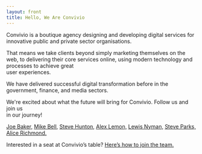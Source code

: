 ```yaml
---
layout: front
title: Hello, We Are Convivio
---
```


Convivio is a boutique agency designing and developing digital services for innovative public and private sector organisations.

That means we take clients beyond simply marketing themselves on the web, to delivering their core services online, using modern technology and processes to achieve great <br class="only-full-width" />user experiences.

We have delivered successful digital transformation before in the government, finance, and media sectors.

We're excited about what the future will bring for Convivio. Follow us and join us <br class="only-full-width" />in our journey!

<a href="https://twitter.com/joesb" target="_blank">Joe Baker,</a> <a href="https://twitter.com/mikebell_"  target="_blank">Mike Bell,</a> <a href="https://twitter.com/SteveHunton" target="_blank">Steve Hunton,</a> <a href="https://twitter.com/Lemonosity" target="_blank">Alex Lemon,</a> <a href="https://twitter.com/lewisnyman" target="_blank">Lewis Nyman,</a> <a href="https://twitter.com/steveparks" target="_blank">Steve Parks,</a> <br class="only-full-width" /><a href="https://twitter.com/aliceyerichmond">Alice Richmond.</a>

Interested in a seat at Convivio’s table? [Here’s how to join the team.](/vacancies)
